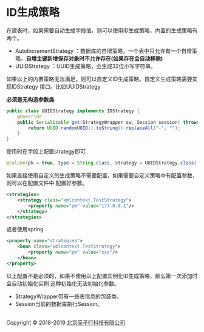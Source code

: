# ID生成策略

在建表时，如果需要自动生成字段值，则可以使用ID生成策略，内置的生成策略有两个。

* AutoIncrementStrategy ：数据库的自增策略，一个表中只允许有一个自增策略。**自增主键新增保存对象时不允许存在(如果存在会自动移除)**
* UUIDStrategy ：UUID生成策略，会生成32位小写字符串。

如果以上的内置策略无法满足，则可以自定义ID生成策略。自定义生成策略需要实现IDStrategy
接口。比如UUIDStrategy

**必须是无构造参数类**

```java
public class UUIDStrategy implements IDStrategy {
    @Override
    public Serializable get(StrategyWrapper sw, Session session) throws StrategyException {
        return UUID.randomUUID().toString().replaceAll("-", "");
    }
}
```

使用时在字段上配置strategy即可

```java
@Column(pk = true, type = String.class, strategy = UUIDStrategy.class)
```

如果直接使用自定义的生成策略不需要配置，如果需要自定义策略中有配置参数，则可以在配置文件中
配置好参数。

```xml
<strategies>
    <strategy class="xmlcontext.TestStrategy">
        <property name="pm" value="177.0.0.1"/>
    </strategy>
</strategies>
```

或者使用spring

```xml
<property name="strategies">
    <bean class="xmlcontext.TestStrategy">
        <property name="pm" value="xxx"/>
    </bean>
</property>
```

以上配置不是必须的，如果不使用以上配置实例化ID生成策略，那么第一次添加时会自动初始化实例
这种初始化无法初始化参数。

* StrategyWrapper带有一些表信息的包装类。
* Session当前的数据库执行Session。

## 
Copyright © 2018-2019 [北京简子行科技有限公司](https://www.jianzixing.com.cn)
